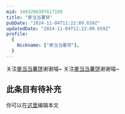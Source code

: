 ```yaml
---
mid: 3493296397617199
title: "麥当当薯饼"
pubDate: "2024-11-04T11:22:09.659Z"
updatedDate: "2024-11-04T11:22:09.659Z"
profile:
  {
    Nickname: ["麥当当薯饼"],
  }
---
```


关注[麥当当薯饼](https://space.bilibili.com/3493296397617199)谢谢喵~ 关注[麥当当薯饼](https://space.bilibili.com/3493296397617199)谢谢喵~

## 此条目有待补充
你可以在[这里](https://github.com/Yuhanawa/VTuber.ICU/edit/master/src/content/v/麥当当薯饼/index.md)编辑本文
